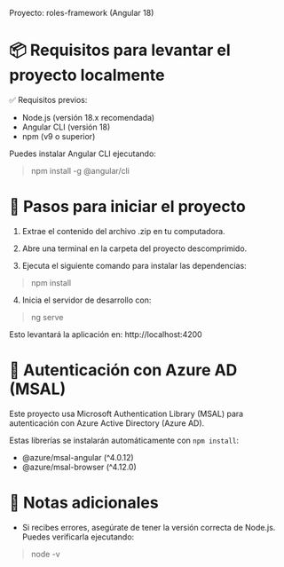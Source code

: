 Proyecto: roles-framework (Angular 18)

📦 Requisitos para levantar el proyecto localmente
==============================================

✅ Requisitos previos:
- Node.js (versión 18.x recomendada)
- Angular CLI (versión 18)
- npm (v9 o superior)

Puedes instalar Angular CLI ejecutando:
> npm install -g @angular/cli


🚀 Pasos para iniciar el proyecto
==============================================

1. Extrae el contenido del archivo .zip en tu computadora.

2. Abre una terminal en la carpeta del proyecto descomprimido.

3. Ejecuta el siguiente comando para instalar las dependencias:
> npm install

4. Inicia el servidor de desarrollo con:
> ng serve

Esto levantará la aplicación en:
http://localhost:4200


🔐 Autenticación con Azure AD (MSAL)
==============================================

Este proyecto usa Microsoft Authentication Library (MSAL) para autenticación con Azure Active Directory (Azure AD).

Estas librerías se instalarán automáticamente con `npm install`:

- @azure/msal-angular (^4.0.12)
- @azure/msal-browser (^4.12.0)


📄 Notas adicionales
==============================================

- Si recibes errores, asegúrate de tener la versión correcta de Node.js.
Puedes verificarla ejecutando:
> node -v